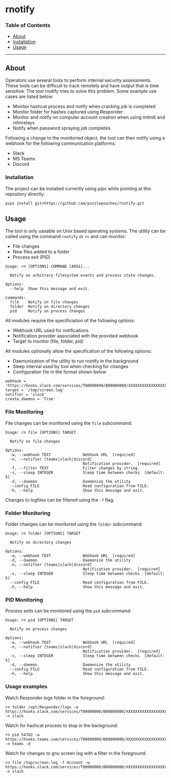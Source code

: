 
# rnotify


### Table of Contents

- [About](#about)
- [Installation](#installation)
- [Usage](#usage)

---

## About

Operators use several tools to perform internal security assessments. These tools can be difficult to track remotely and have output that is time sensitive. The tool rnotify tries to solve this problem. Some example use cases are listed below:

- Monitor hashcat process and notify when cracking job is completed 
- Monitor folder for hashes captured using Responder
- Monitor and notify on computer account creation when using mitm6 and ntlmrelayx
- Notify when password spraying job completes

Following a change to the monitoried object, the tool can then notify using a webhook for the following communication platforms:

* Slack
* MS Teams
* Discord

### Installation

The project can be installed currently using pipx while pointing at this repository directly:

```
pipx install git+https://github.com/puzzlepeaches/rnotify.git
```

## Usage

The tool is only useable on Unix based operating systems. The utility can be called using the command `rnotify` or `rn` and can monitor:

* File changes
* New files added to a folder
* Process exit (PID)

```
Usage: rn [OPTIONS] COMMAND [ARGS]...

  Notify on arbitrary filesystem events and process state changes.

Options:
  --help  Show this message and exit.

Commands:
  file    Notify on file changes
  folder  Notify on directory changes
  pid     Notify on process changes
```

All modules require the specificiation of the following options:

* Webhook URL used for notifications
* Notification provider associated with the provided webhook
* Target to monitor (file, folder, pid)

All modules optionally allow the specification of the following options:

* Daemonization of the utility to run rnotify in the background
* Sleep interval used by tool when checking for changes
* Configuration file in the format shown below

```
webhook = 'https://hooks.slack.com/services/T00000000/B00000000/XXXXXXXXXXXXXXXXXXXXXXXX'
target = '/tmp/screen.log'
notifier = 'slack'
create_daemon = 'True'
```

### File Monitoring

File changes can be monitored using the `file` subcommand:

```
Usage: rn file [OPTIONS] TARGET

  Notify on file changes

Options:
  -w, --webhook TEXT              Webhook URL  [required]
  -n, --notifier [teams|slack|discord]
                                  Notification provider.  [required]
  -f, --filter TEXT               Filter changes by string.
  -s, --sleep INTEGER             Sleep time between checks  [default: 5]
  -d, --daemon                    Daemonize the utility
  --config FILE                   Read configuration from FILE.
  -h, --help                      Show this message and exit.
 ```
 Changes to logfiles can be filtered using the `-f` flag.
 
### Folder Monitoring

Folder changes can be monitored using the `folder` subcommand:

```
Usage: rn folder [OPTIONS] TARGET

  Notify on directory changes

Options:
  -w, --webhook TEXT              Webhook URL  [required]
  -d, --daemon                    Daemonize the utility
  -n, --notifier [teams|slack|discord]
                                  Notification provider.  [required]
  -s, --sleep INTEGER             Sleep time between checks  [default: 5]
  --config FILE                   Read configuration from FILE.
  -h, --help                      Show this message and exit.
 ```
 
### PID Monitoring

Process exits can be monitored using the `pid` subcommand:
 
```
Usage: rn pid [OPTIONS] TARGET

  Notify on process changes

Options:
  -w, --webhook TEXT              Webhook URL  [required]
  -n, --notifier [teams|slack|discord]
                                  Notification provider.  [required]
  -s, --sleep INTEGER             Sleep time between checks  [default: 5]
  -d, --daemon                    Daemonize the utility
  --config FILE                   Read configuration from FILE.
  -h, --help                      Show this message and exit.
```

### Usage examples

Watch Responder logs folder in the foreground:

```
rn folder /opt/Responder/logs -w https://hooks.slack.com/services/T00000000/B00000000/XXXXXXXXXXXXXXXXXXXXXXXX -n slack
```

Watch for hashcat process to stop in the background:

```
rn pid 54782 -w https://hooks.teams.com/services/T00000000/B00000000/XXXXXXXXXXXXXXXXXXXXXXXX -n teams -d
```

Watch for changes to gnu screen log with a filter in the foreground:

```
rn file /top/screen.log -f Account -w https://hooks.slack.com/services/T00000000/B00000000/XXXXXXXXXXXXXXXXXXXXXXXX -n slack 
```

